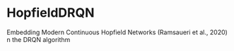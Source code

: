 # HopfieldDRQN
Embedding Modern Continuous Hopfield Networks (Ramsaueri et al., 2020) n the DRQN algorithm 
